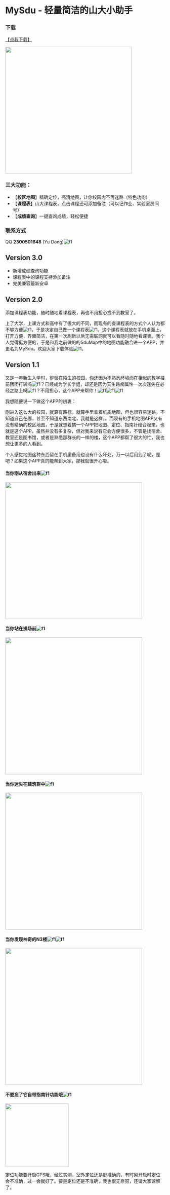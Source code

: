 # MySdu - 轻量简洁的山大小助手
### 下载

[【点我下载】](http://k-yudong.gitee.io/my-sdu/html/down/)

<img src="images/qrcode.png" width="400" hegiht="400" align=center />

### 三大功能：
* 【**校区地图**】精确定位，高清地图，让你校园内不再迷路（特色功能）
* 【**课程表**】山大课程表，点击课程还可添加备注（可以记作业、实验室房间号）
* 【**成绩查询**】一键查询成绩，轻松便捷



### 联系方式

QQ **2300501648** (Yu Dong)![f1](images/f2.png)



## Version 3.0

* 新增成绩查询功能
* 课程表中的课程支持添加备注
* 完美兼容最新安卓



## Version 2.0

添加课程表功能，随时随地看课程表，再也不用担心找不到教室了。

上了大学，上课方式和高中有了很大的不同，而现有的查课程表的方式个人认为都不够方便![f1](images/f2.png)，于是决定自己做一个课程表![f1](images/f1.png)。这个课程表就放在手机桌面上，打开方便，界面简洁，在第一次刷新以后无需联网就可以看随时随地看课表。我个人觉得挺方便的，于是和我之前做的的SduMap中的地图功能融合进一个APP，并更名为MySdu。欢迎大家下载体验![f1](images/f7.png)。



## Version 1.1
又是一年新生入学时，徘徊在陌生的校园，你还因为不熟悉环境而在相似的教学楼前团团打转吗![f1](images/f3.png)？已经成为学长学姐，却还是因为天生路痴属性一次次迷失在必经之路上吗![f1](images/f4.png)？不用担心，这个APP来帮你！![f1](images/f2.png)![f1](images/f1.png)![f1](images/f1.png)



我想随便说一下做这个APP的初衷：

刚进入这么大的校园，就算有路标，就算手里拿着纸质地图，但也很容易迷路，不知道自己在哪，甚至不知道东西南北，我就是这样。。而现有的手机地图APP又有没有精确的校区地图，于是就想着搞一个APP把地图、定位、指南针结合起来，也就是这个APP。虽然并没有多复杂，但对我来说有它会方便很多，不管是找宿舍、教室还是图书馆，或者是熟悉那群长的一样的楼，这个APP都帮了很大的忙，我也想让更多的人看到。

个人感觉地图这种东西留在手机里备用也没有什么坏处，万一以后用到了呢，是吧？如果这个APP真的能帮到大家，那我就很开心啦。




#### 当你刚从宿舍出来![f1](images/f6.png)
<img src="images/img1.png" width="432" hegiht="768" align=center />

#### 当你站在操场前![f1](images/f7.png)
<img src="images/img2.png" width="432" hegiht="768" align=center />

#### 当你迷失在建筑群中![f1](images/f8.png)
<img src="images/img3.png" width="432" hegiht="768" align=center />

#### 当你发现神奇的N3楼![f1](images/f5.png)![f1](images/f1.png)
<img src="images/img4.png" width="432" hegiht="768" align=center />

#### 不要忘了它自带指南针功能哦![f1](images/f7.png)
<img src="images/img5.png" width="200" hegiht="200" align=center />

定位功能要开启GPS哦，经过实测，室外定位还是挺准确的，有时刚开启时定位会不准确，过一会就好了。要是定位还是不准确，我也很无奈呀，还请大家谅解了。

